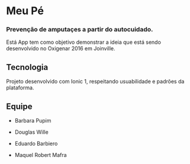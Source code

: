 # Meu Pé
### Prevenção de amputaçes a partir do autocuidado.
Está App tem como objetivo demonstrar a ideia que está sendo desenvolvido no Oxigenar 2016 em Joinville.

## Tecnologia

Projeto desenvolvido com Ionic 1, respeitando usuabilidade e padrões da plataforma.

## Equipe

* Barbara Pupim

* Douglas Wille

* Eduardo Barbiero

* Maquel Robert Mafra
